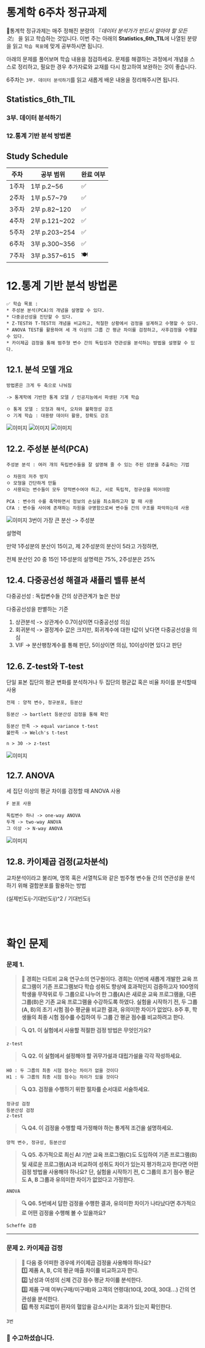 # 통계학 6주차 정규과제

📌통계학 정규과제는 매주 정해진 분량의 『*데이터 분석가가 반드시 알아야 할 모든 것*』 을 읽고 학습하는 것입니다. 이번 주는 아래의 **Statistics_6th_TIL**에 나열된 분량을 읽고 `학습 목표`에 맞게 공부하시면 됩니다.

아래의 문제를 풀어보며 학습 내용을 점검하세요. 문제를 해결하는 과정에서 개념을 스스로 정리하고, 필요한 경우 추가자료와 교재를 다시 참고하여 보완하는 것이 좋습니다.

6주차는 `3부. 데이터 분석하기`를 읽고 새롭게 배운 내용을 정리해주시면 됩니다.


## Statistics_6th_TIL

### 3부. 데이터 분석하기
### 12.통계 기반 분석 방법론



## Study Schedule

|주차 | 공부 범위     | 완료 여부 |
|----|----------------|----------|
|1주차| 1부 p.2~56     | ✅      |
|2주차| 1부 p.57~79    | ✅      | 
|3주차| 2부 p.82~120   | ✅      | 
|4주차| 2부 p.121~202  | ✅      | 
|5주차| 2부 p.203~254  | ✅      | 
|6주차| 3부 p.300~356  | ✅      | 
|7주차| 3부 p.357~615  | 🍽️      |

<!-- 여기까진 그대로 둬 주세요-->

# 12.통계 기반 분석 방법론

```
✅ 학습 목표 :
* 주성분 분석(PCA)의 개념을 설명할 수 있다.
* 다중공선성을 진단할 수 있다.
* Z-TEST와 T-TEST의 개념을 비교하고, 적절한 상황에서 검정을 설계하고 수행할 수 있다.
* ANOVA TEST를 활용하여 세 개 이상의 그룹 간 평균 차이를 검정하고, 사후검정을 수행할 수 있다.
* 카이제곱 검정을 통해 범주형 변수 간의 독립성과 연관성을 분석하는 방법을 설명할 수 있다.
```

## 12.1. 분석 모델 개요
<!-- 새롭게 배운 내용을 자유롭게 정리해주세요.-->
```
방법론은 크게 두 축으로 나눠짐

-> 통계학에 기반한 통계 모델 / 인공지능에서 파생된 기계 학습

ㅇ 통계 모델 : 모형과 해석, 오차와 불확정성 강조
ㅇ 기계 학습 : 대용량 데이터 활용, 장확도 강조
```
![이미지](./img/05201404.jpeg)
![이미지](./img/05201405.jpeg)
![이미지](./img/05201406.jpg)

## 12.2. 주성분 분석(PCA)
<!-- 새롭게 배운 내용을 자유롭게 정리해주세요.-->
```
주성분 분석 : 여러 개의 독립변수들을 잘 설명해 줄 수 있는 주된 성분을 추출하는 기법

ㅇ 차원의 저주 방지
ㅇ 모형을 간단하게 만듦
ㅇ 사용되는 변수들이 모두 양적변수여야 하고, 서로 독립적, 정규성을 띄어야함
```
```
PCA : 변수의 수를 축약하면서 정보의 손실을 최소화하고자 할 때 사용
CFA : 변수들 사이에 존재하는 차원을 규명함으로써 변수들 간의 구조를 파악하는데 사용
```
![이미지](./img/05201426.jpeg)
3번이 가장 큰 분산 -> 주성분

설명력

만약 1주성분의 분산이 15이고, 제 2주성분의 분산이 5라고 가정하면,

전체 분산인 20 중 15인 1주성분의 설명력은 75%, 2주성분은 25%

## 12.4. 다중공선성 해결과 섀플리 밸류 분석
<!-- 새롭게 배운 내용을 자유롭게 정리해주세요.-->

다중공선성 : 독립변수들 간의 상관관계가 높은 현상

다중공선성을 판별하는 기준

1. 상관분석 -> 상관계수 0.7이상이면 다중공선성 의심
2. 회귀분석 -> 결정계수 값은 크지만, 회귀계수에 대한 t값이 낮다면 다중공선성을 의심
3. VIF -> 분산팽창계수를 통해 판단, 5이상이면 의심, 10이상이면 있다고 판단
## 12.6. Z-test와 T-test
<!-- 새롭게 배운 내용을 자유롭게 정리해주세요.-->

단일 표본 집단의 평균 변화를 분석하거나 두 집단의 평균값 혹은 비율 차이를 분석할때 사용
```
전제 : 양적 변수, 정규분포, 등분산

등분산 -> bartlett 등분산성 검정을 통해 확인

등분산 만족 -> equal variance t-test
불만족 -> Welch's t-test

n > 30 -> z-test
```
![이미지](./img/05201439.jpeg)

## 12.7. ANOVA
<!-- 새롭게 배운 내용을 자유롭게 정리해주세요.-->
세 집단 이상의 평균 차이를 검정할 때 ANOVA 사용

```
F 분포 사용

독립변수 하나 -> one-way ANOVA
두개 -> two-way ANOVA
그 이상 -> N-way ANOVA
```
![이미지](./img/05201439.jpeg)

## 12.8. 카이제곱 검정(교차분석)
<!-- 새롭게 배운 내용을 자유롭게 정리해주세요.-->
교차분석이라고 불리며, 명목 혹은 서열척도와 같은 범주형 변수들 간의 연관성을 분석하기 위해 결합분포를 활용하는 방법

(실제빈도ij-기대빈도ij)^2 / 기대빈도ij


<br>
<br>

# 확인 문제

### **문제 1.**
> **🧚 경희는 다트비 교육 연구소의 연구원이다. 경희는 이번에 새롭게 개발한 교육 프로그램이 기존 프로그램보다 학습 성취도 향상에 효과적인지 검증하고자 100명의 학생을 무작위로 두 그룹으로 나누어 한 그룹(A)은 새로운 교육 프로그램을, 다른 그룹(B)은 기존 교육 프로그램을 수강하도록 하였다. 실험을 시작하기 전, 두 그룹(A, B)의 초기 시험 점수 평균을 비교한 결과, 유의미한 차이가 없었다. 8주 후, 학생들의 최종 시험 점수를 수집하여 두 그룹 간 평균 점수를 비교하려고 한다.**   

> **🔍 Q1. 이 실험에서 사용할 적절한 검정 방법은 무엇인가요?**

```
z-test
```

> **🔍 Q2. 이 실험에서 설정해야 할 귀무가설과 대립가설을 각각 작성하세요.**

```
H0 : 두 그룹의 최종 시험 점수는 차이가 없을 것이다
H1 : 두 그룹의 최종 시험 점수는 차이가 있을 것이다
```

> **🔍 Q3. 검정을 수행하기 위한 절차를 순서대로 서술하세요.**

<!--P.337의 실습 코드 흐름을 확인하여 데이터를 불러온 후부터 어떤 절차로 검정을 수행해야 하는지 고민해보세요.-->

```
정규성 검정
등분산성 검정
z-test
```

> **🔍 Q4. 이 검정을 수행할 때 가정해야 하는 통계적 조건을 설명하세요.**

```
양적 변수, 정규성, 등분산성
```

> **🔍 Q5. 추가적으로 최신 AI 기반 교육 프로그램(C)도 도입하여 기존 프로그램(B) 및 새로운 프로그램(A)과 비교하여 성취도 차이가 있는지 평가하고자 한다면 어떤 검정 방법을 사용해야 하나요? 단, 실험을 시작하기 전, C 그룹의 초기 점수 평균도 A, B 그룹과 유의미한 차이가 없었다고 가정한다.**

```
ANOVA
```

> **🔍 Q6. 5번에서 답한 검정을 수행한 결과, 유의미한 차이가 나타났다면 추가적으로 어떤 검정을 수행해 볼 수 있을까요?**

```
Scheffe 검증
```

---

### **문제 2. 카이제곱 검정**  
> **🧚 다음 중 어떠한 경우에 카이제곱 검정을 사용해야 하나요?   
1️⃣ 제품 A, B, C의 평균 매출 차이를 비교하고자 한다.  
2️⃣ 남성과 여성의 신체 건강 점수 평균 차이를 분석한다.  
3️⃣ 제품 구매 여부(구매/미구매)와 고객의 연령대(10대, 20대, 30대…) 간의 연관성을 분석한다.  
4️⃣ 특정 치료법이 환자의 혈압을 감소시키는 효과가 있는지 확인한다.**  

```
3번
```

### 🎉 수고하셨습니다.